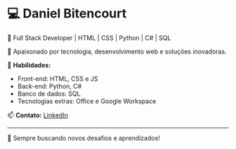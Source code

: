 # 💻 Daniel Bitencourt

🚀 Full Stack Developer | HTML | CSS | Python | C# | SQL  

🎯 Apaixonado por tecnologia, desenvolvimento web e soluções inovadoras.  

📌 **Habilidades:**  
- Front-end: HTML, CSS e JS 
- Back-end: Python, C#  
- Banco de dados: SQL  
- Tecnologias extras: Office e Google Workspace  

📫 **Contato:** [LinkedIn](https://www.linkedin.com/in/daniel-bitencourt-85695b282/)  

---
🔎 Sempre buscando novos desafios e aprendizados!

